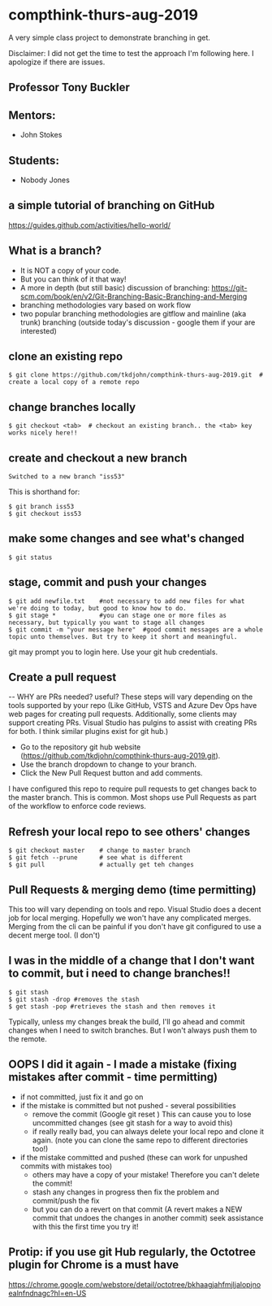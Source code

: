 # compthink-thurs-aug-2019
A very simple class project to demonstrate branching in get.

Disclaimer: I did not get the time to test the approach I'm following here. I apologize if there are issues.
## Professor Tony Buckler

## Mentors:
- John Stokes

## Students:
- Nobody Jones



## a simple tutorial of branching on GitHub
https://guides.github.com/activities/hello-world/

## What is a branch?
- It is NOT a copy of your code. 
- But you can think of it that way!
- A more in depth (but still basic) discussion of branching: https://git-scm.com/book/en/v2/Git-Branching-Basic-Branching-and-Merging
- branching methodologies vary based on work flow 
- two popular branching methodologies are gitflow and mainline (aka trunk) branching (outside today's discussion - google them if your are interested)

## clone an existing repo
```
$ git clone https://github.com/tkdjohn/compthink-thurs-aug-2019.git  # create a local copy of a remote repo
```
## change branches locally
```
$ git checkout <tab>  # checkout an existing branch.. the <tab> key works nicely here!!
```
## create and checkout a new branch

```$ git checkout -b iss53           # create and checkout a new branch
Switched to a new branch "iss53"
```
This is shorthand for:
```
$ git branch iss53
$ git checkout iss53
```

## make some changes and see what's changed
```
$ git status
 ```

## stage, commit and push your changes 
```
$ git add newfile.txt    #not necessary to add new files for what we're doing to today, but good to know how to do.
$ git stage *            #you can stage one or more files as necessary, but typically you want to stage all changes
$ git commit -m "your message here"  #good commit messages are a whole topic unto themselves. But try to keep it short and meaningful.
```

git may prompt you to login here. Use your git hub credentials.

## Create a pull request
-- WHY are PRs needed? useful?
These steps will vary depending on the tools supported by your repo (Like GitHub, VSTS and Azure Dev Ops have web pages for creating pull requests. Additionally, some clients may support creating PRs. Visual Studio has pulgins to assist with creating PRs for both. I think similar plugins exist for git hub.) 

- Go to the repository git hub website (https://github.com/tkdjohn/compthink-thurs-aug-2019.git). 
- Use the branch dropdown to change to your branch.
- Click the New Pull Request button and add comments. 

I have configured this repo to require pull requests to get changes back to the master branch. This is common. Most shops use Pull Requests as part of the workflow to enforce code reviews.  

## Refresh your local repo to see others' changes
```
$ git checkout master    # change to master branch
$ git fetch --prune      # see what is different
$ git pull               # actually get teh changes
```

## Pull Requests & merging demo (time permitting)
This too will vary depending on tools and repo. Visual Studio does a decent job for local merging. Hopefully we won't have any complicated merges. Merging from the cli can be painful if you don't have git configured to use a decent merge tool. (I don't) 

## I was in the middle of a change that I don't want to commit, but i need to change branches!!
```
$ git stash 
$ git stash -drop #removes the stash 
$ get stash -pop #retrieves the stash and then removes it
```

Typically, unless my changes break the build, I'll go ahead and commit changes when I need to switch branches. But I won't always push them to the remote. 

## OOPS I did it again - I made a mistake (fixing mistakes after commit - time permitting)
- if not committed, just fix it and go on
- if the mistake is committed but not pushed - several possibilities
  - remove the commit (Google git reset ) This can cause you to lose uncommitted changes (see git stash for a way to avoid this)
  - if really really bad, you can always delete your local repo and clone it again. (note you can clone the same repo to different directories too!)
- if the mistake committed and pushed (these can work for unpushed commits with mistakes too) 
  - others may have a copy of your mistake! Therefore you can't delete the commit!
  - stash any changes in progress then fix the problem and commit/push the fix 
  - but you can do a revert on that commit (A revert makes a NEW commit that undoes the changes in another commit) seek assistance with this the first time you try it!

## Protip: if you use git Hub regularly, the Octotree plugin for Chrome is a must have
https://chrome.google.com/webstore/detail/octotree/bkhaagjahfmjljalopjnoealnfndnagc?hl=en-US
